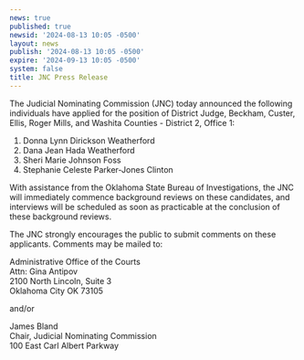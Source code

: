 ```yaml
---
news: true
published: true
newsid: '2024-08-13 10:05 -0500'
layout: news
publish: '2024-08-13 10:05 -0500'
expire: '2024-09-13 10:05 -0500'
system: false
title: JNC Press Release
---
```

The Judicial Nominating Commission (JNC) today announced the following individuals have applied for
the position of District Judge, Beckham, Custer, Ellis, Roger Mills, and Washita Counties - District 2,
Office 1:

1. Donna Lynn Dirickson Weatherford
2. Dana Jean Hada Weatherford
3. Sheri Marie Johnson Foss
4. Stephanie Celeste Parker-Jones Clinton

With assistance from the Oklahoma State Bureau of Investigations, the JNC will immediately commence
background reviews on these candidates, and interviews will be scheduled as soon as practicable at the
conclusion of these background reviews.

The JNC strongly encourages the public to submit comments on these applicants. Comments may be
mailed to:

Administrative Office of the Courts  
Attn: Gina Antipov  
2100 North Lincoln, Suite 3  
Oklahoma City OK 73105   

and/or  

James Bland  
Chair, Judicial Nominating Commission  
100 East Carl Albert Parkway  
